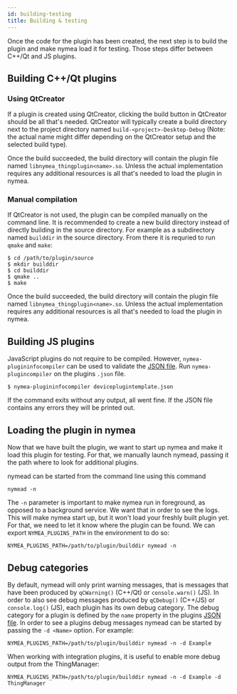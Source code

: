 ```yaml
---
id: building-testing
title: Building & testing
---
```


Once the code for the plugin has been created, the next step is to build the plugin and make nymea load it for testing. Those steps differ between C++/Qt and JS plugins.

## Building C++/Qt plugins

### Using QtCreator

If a plugin is created using QtCreator, clicking the build button in QtCreator should be all that's needed. QtCreator will typically create a build directory next to the project directory named `build-<project>-Desktop-Debug` (Note: the actual name might differ depending on the QtCreator setup and the selected build type).

Once the build succeeded, the build directory will contain the plugin file named `libnymea_thingplugin<name>.so`. Unless the actual implementation requires any additional resources is all that's needed to load the plugin in nymea.

### Manual compilation

If QtCreator is not used, the plugin can be compiled manually on the command line. It is recommended to create a new build directory instead of directly building in the source directory. For example as a subdirectory named `builddir` in the source directory. From there it is requried to run `qmake` and `make`:

    $ cd /path/to/plugin/source
    $ mkdir builddir
    $ cd builddir
    $ qmake ..
    $ make
    
Once the build succeeded, the build directory will contain the plugin file named `libnymea_thingplugin<name>.so`. Unless the actual implementation requires any additional resources is all that's needed to load the plugin in nymea.

## Building JS plugins

JavaScript plugins do not require to be compiled. However, `nymea-plugininfocompiler` can be used to validate the [JSON file](plugin-json). Run `nymea-plugincompiler` on the plugins `.json` file.

    $ nymea-plugininfocompiler deviceplugintemplate.json
    
If the command exits without any output, all went fine. If the JSON file contains any errors they will be printed out.


## Loading the plugin in nymea

Now that we have built the plugin, we want to start up nymea and make it load this plugin for testing. For that, we manually launch nymead, passing it the path where to look for additional plugins.

nymead can be started from the command line using this command

    nymead -n
    
The `-n` parameter is important to make nymea run in foreground, as opposed to a background service. We want that in order to see the logs. This will make nymea start up, but it won't load your freshly built plugin yet. For that, we need to let it know where the plugin can be found. We can export `NYMEA_PLUGINS_PATH` in the environment to do so:

    NYMEA_PLUGINS_PATH=/path/to/plugin/builddir nymead -n


## Debug categories

By default, nymead will only print warning messages, that is messages that have been produced by `qCWarning()` (C++/Qt) or `console.warn()` (JS). In order to also see debug messages produced by `qCDebug()` (C++/JS) or `console.log()` (JS), each plugin has its own debug category. The debug category for a plugin is defined by the `name` property in the plugins [JSON file](plugin-json). In order to see a plugins debug messages nymead can be started by passing the `-d <Name>` option. For example:


    NYMEA_PLUGINS_PATH=/path/to/plugin/builddir nymead -n -d Example

When working with integration plugins, it is useful to enable more debug output from the ThingManager:

    NYMEA_PLUGINS_PATH=/path/to/plugin/builddir nymead -n -d Example -d ThingManager

